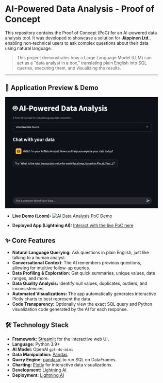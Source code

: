 # AI-Powered Data Analysis - Proof of Concept

This repository contains the Proof of Concept (PoC) for an AI-powered data analysis tool. It was developed to showcase a solution for **Jäppinen Ltd.**, enabling non-technical users to ask complex questions about their data using natural language.

> This project demonstrates how a Large Language Model (LLM) can act as a "data analyst in a box," translating plain English into SQL queries, executing them, and visualizing the results.

---

## 📸 Application Preview & Demo

![alt text](static/image.png)

* **Live Demo (Loom):** [![AI Data Analysis PoC Demo](https://cdn.loom.com/sessions/thumbnails/c37018e3d1c14ac9af0c42264242e081-00001.gif)](https://www.loom.com/share/c37018e3d1c14ac9af0c42264242e081?sid=35febca0-2ee1-43f6-b857-c61a4ce2a9fc)

* **Deployed App (Lightning AI):** [Interact with the live PoC here](https://8501-01jygta8j1xy2vare2v60e3myb.cloudspaces.litng.ai)

## ✨ Core Features

* **Natural Language Querying:** Ask questions in plain English, just like talking to a human analyst.
* **Conversational Context:** The AI remembers previous questions, allowing for intuitive follow-up queries.
* **Data Profiling & Exploration:** Get quick summaries, unique values, date ranges, and more.
* **Data Quality Analysis:** Identify null values, duplicates, outliers, and inconsistencies.
* **Automated Visualizations:** The app automatically generates interactive Plotly charts to best represent the data.
* **Code Transparency:** Optionally view the exact SQL query and Python visualization code generated by the AI for each response.

## 🛠️ Technology Stack

* **Framework:** [Streamlit](https://streamlit.io/) for the interactive web UI.
* **Language:** Python 3.9+
* **AI Model:** OpenAI `gpt-4o-mini`
* **Data Manipulation:** [Pandas](https://pandas.pydata.org/)
* **Query Engine:** [pandasql](https://pypi.org/project/pandasql/) to run SQL on DataFrames.
* **Charting:** [Plotly](https://plotly.com/python/) for interactive data visualizations.
* **Development:** [Lightning AI](https://lightning.ai/)
* **Deployment:** [Lightning AI](https://lightning.ai/)